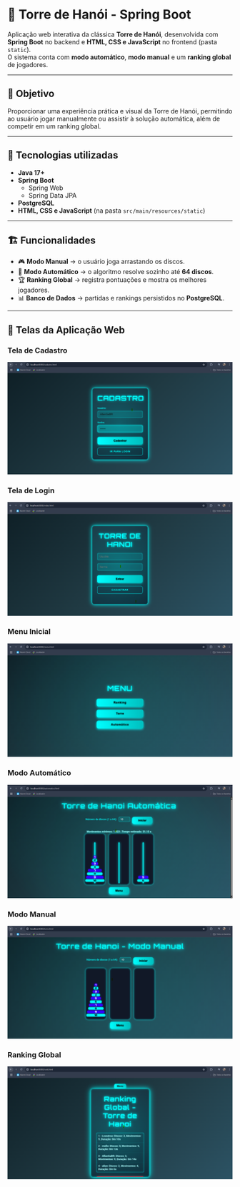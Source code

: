 # 🏰 Torre de Hanói - Spring Boot

Aplicação web interativa da clássica **Torre de Hanói**, desenvolvida com **Spring Boot** no backend e **HTML, CSS e JavaScript** no frontend (pasta `static`).  
O sistema conta com **modo automático**, **modo manual** e um **ranking global** de jogadores.  

---

## 🎯 Objetivo

Proporcionar uma experiência prática e visual da Torre de Hanói, permitindo ao usuário jogar manualmente ou assistir à solução automática, além de competir em um ranking global.

---

## 🚀 Tecnologias utilizadas

- **Java 17+**
- **Spring Boot**  
  - Spring Web  
  - Spring Data JPA  
- **PostgreSQL**
- **HTML, CSS e JavaScript** (na pasta `src/main/resources/static`)

---

## 🏗️ Funcionalidades

- 🎮 **Modo Manual** → o usuário joga arrastando os discos.  
- 🤖 **Modo Automático** → o algoritmo resolve sozinho até **64 discos**.  
- 🏆 **Ranking Global** → registra pontuações e mostra os melhores jogadores.  
- 📊 **Banco de Dados** → partidas e rankings persistidos no **PostgreSQL**.  

---

## 📸 Telas da Aplicação Web

### Tela de Cadastro
![Cadastro](assets/cadastro.png)

### Tela de Login
![Login](assets/login.png)

### Menu Inicial
![Menu](assets/menu.png)

### Modo Automático
![Modo Automático](assets/modo%20automatico.png)

### Modo Manual
![Modo Manual](assets/modo%20manual.png)

### Ranking Global
![Ranking](assets/rank.png)



